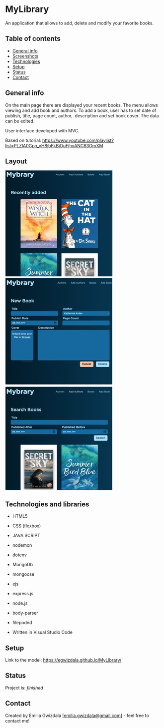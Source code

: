 # MyLibrary
An application that allows to add, delete and modify your favorite books.

## Table of contents
* [General info](#general-info)
* [Screenshots](#screenshots)
* [Technologies](#technologies)
* [Setup](#setup)
* [Status](#status)
* [Contact](#contact)

## General info
On the main page there are displayed your recent books. The menu allows viewing and add book and authors. To add a book, user has to set date of publish, title, page count, author,  description and set book cover. The data can be edited.   

User interface developed with MVC.

Based on tutorial: https://www.youtube.com/playlist?list=PLZlA0Gpn_vH8jbFkBjOuFjhxANC63OmXM

## Layout
![Screen](/imgs/mybrary.jpg)

## Technologies and libraries
* HTML5
* CSS (flexbox)
* JAVA SCRIPT 
* nodemon
* dotenv
* MongoDb
* mongoose
* ejs
* express.js
* node.js
* body-parser
* filepodnd
 
* Written in Visual Studio Code

## Setup
Link to the model:
https://egwizdala.github.io/MyLibrary/

## Status
Project is: _finished_

## Contact
Created by Emilia Gwizdala [emilia.gwizdala@gmail.com] - feel free to contact me!
